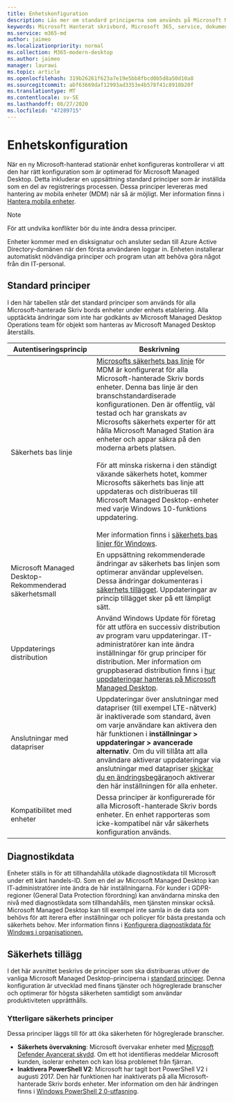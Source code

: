 ```yaml
---
title: Enhetskonfiguration
description: Läs mer om standard principerna som används på Microsoft Managed Station ära enheter.
keywords: Microsoft Hanterat skrivbord, Microsoft 365, service, dokumentation
ms.service: m365-md
author: jaimeo
ms.localizationpriority: normal
ms.collection: M365-modern-desktop
ms.author: jaimeo
manager: laurawi
ms.topic: article
ms.openlocfilehash: 319b26261f623a7e19e5bb8fbcd0b5d8a50d10a8
ms.sourcegitcommit: abf63669daf12993ad3353e4b578f41c8910b20f
ms.translationtype: MT
ms.contentlocale: sv-SE
ms.lasthandoff: 08/27/2020
ms.locfileid: "47289715"
---
```

# <a name="device-configuration"></a>Enhetskonfiguration


<!--This topic is the target for a "Learn more" link in the Enterprise Agreement (aka.ms/dev-config); do not delete.-->

<!-- Device configuration and Security Addendum-->

När en ny Microsoft-hanterad stationär enhet konfigureras kontrollerar vi att den har rätt konfiguration som är optimerad för Microsoft Managed Desktop. Detta inkluderar en uppsättning standard principer som är inställda som en del av registrerings processen. Dessa principer levereras med hantering av mobila enheter (MDM) när så är möjligt. Mer information finns i [Hantera mobila enheter](https://docs.microsoft.com/windows/client-management/mdm/). 

>[!NOTE]
>För att undvika konflikter bör du inte ändra dessa principer.

Enheter kommer med en disksignatur och ansluter sedan till Azure Active Directory-domänen när den första användaren loggar in. Enheten installerar automatiskt nödvändiga principer och program utan att behöva göra något från din IT-personal.

## <a name="default-policies"></a>Standard principer

I den här tabellen står det standard principer som används för alla Microsoft-hanterade Skriv bords enheter under enhets etablering. Alla upptäckta ändringar som inte har godkänts av Microsoft Managed Desktop Operations team för objekt som hanteras av Microsoft Managed Desktop återställs.

Autentiseringsprincip | Beskrivning
--- | ---
Säkerhets bas linje | [Microsofts säkerhets bas linje](https://docs.microsoft.com/windows/device-security/windows-security-baselines) för MDM är konfigurerat för alla Microsoft-hanterade Skriv bords enheter. Denna bas linje är den branschstandardiserade konfigurationen. Den är offentlig, väl testad och har granskats av Microsofts säkerhets experter för att hålla Microsoft Managed Station ära enheter och appar säkra på den moderna arbets platsen. <br><br>För att minska riskerna i den ständigt växande säkerhets hotet, kommer Microsofts säkerhets bas linje att uppdateras och distribueras till Microsoft Managed Desktop-enheter med varje Windows 10-funktions uppdatering.<br><br>Mer information finns i [säkerhets bas linjer för Windows](https://docs.microsoft.com/windows/security/threat-protection/windows-security-baselines).
Microsoft Managed Desktop-Rekommenderad säkerhetsmall | En uppsättning rekommenderade ändringar av säkerhets bas linjen som optimerar användar upplevelsen.  Dessa ändringar dokumenteras i [säkerhets tillägget](#security-addendum). Uppdateringar av princip tillägget sker på ett lämpligt sätt.  
Uppdaterings distribution | Använd Windows Update för företag för att utföra en successiv distribution av program varu uppdateringar. IT-administratörer kan inte ändra inställningar för grup principer för distribution. Mer information om gruppbaserad distribution finns i [hur uppdateringar hanteras på Microsoft Managed Desktop](updates.md).
Anslutningar med datapriser | Uppdateringar över anslutningar med datapriser (till exempel LTE-nätverk) är inaktiverade som standard, även om varje användare kan aktivera den här funktionen i **inställningar > uppdateringar > avancerade alternativ**. Om du vill tillåta att alla användare aktiverar uppdateringar via anslutningar med datapriser [skickar du en ändringsbegäran](../working-with-managed-desktop/admin-support.md)och aktiverar den här inställningen för alla enheter.
| Kompatibilitet med enheter | Dessa principer är konfigurerade för alla Microsoft-hanterade Skriv bords enheter. En enhet rapporteras som icke-kompatibel när vår säkerhets konfiguration används.

## <a name="diagnostic-data"></a>Diagnostikdata

 Enheter ställs in för att tillhandahålla utökade diagnostikdata till Microsoft under ett känt handels-ID. Som en del av Microsoft Managed Desktop kan IT-administratörer inte ändra de här inställningarna. För kunder i GDPR-regioner (General Data Protection förordning) kan användarna minska den nivå med diagnostikdata som tillhandahålls, men tjänsten minskar också. Microsoft Managed Desktop kan till exempel inte samla in de data som behövs för att iterera efter inställningar och policyer för bästa prestanda och säkerhets behov. Mer information finns i [Konfigurera diagnostikdata för Windows i organisationen.](https://docs.microsoft.com/windows/privacy/configure-windows-diagnostic-data-in-your-organization#enhanced-level)

## <a name="security-addendum"></a>Säkerhets tillägg

 I det här avsnittet beskrivs de principer som ska distribueras utöver de vanliga Microsoft Managed Desktop-principerna i [standard principer](#default-policies). Denna konfiguration är utvecklad med finans tjänster och högreglerade branscher och optimerar för högsta säkerheten samtidigt som användar produktiviteten upprätthålls.

 ### <a name="additional-security-policies"></a>Ytterligare säkerhets principer

 Dessa principer läggs till för att öka säkerheten för högreglerade branscher. 
 - **Säkerhets övervakning**: Microsoft övervakar enheter med [Microsoft Defender Avancerat skydd](https://docs.microsoft.com/windows/security/threat-protection/windows-defender-atp/windows-defender-advanced-threat-protection). Om ett hot identifieras meddelar Microsoft kunden, isolerar enheten och kan lösa problemet från fjärran. 
 - **Inaktivera PowerShell V2**: Microsoft har tagit bort PowerShell V2 i augusti 2017. Den här funktionen har inaktiverats på alla Microsoft-hanterade Skriv bords enheter. Mer information om den här ändringen finns i [Windows PowerShell 2,0-utfasning](https://devblogs.microsoft.com/powershell/windows-powershell-2-0-deprecation/).
